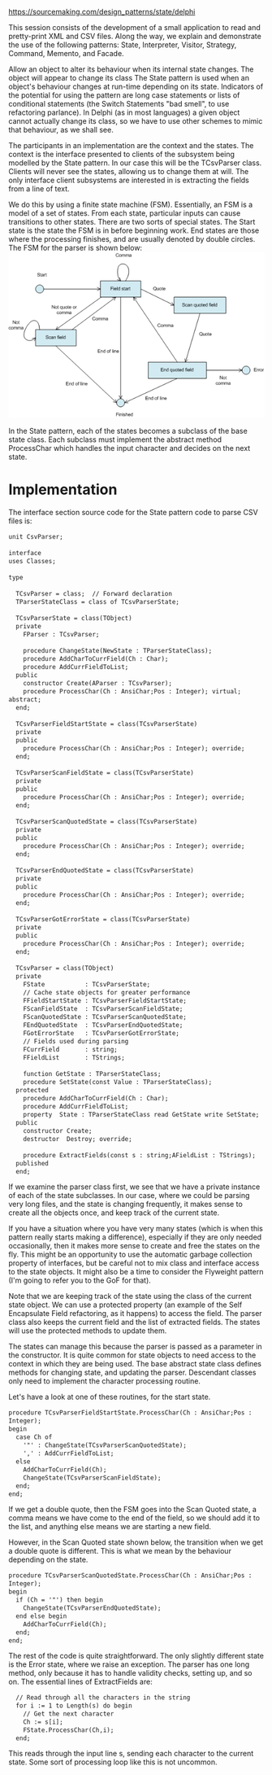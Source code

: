 https://sourcemaking.com/design_patterns/state/delphi

This session consists of the development of a small application to read and pretty-print XML and CSV files. Along the way, we explain and demonstrate the use of the following patterns: State, Interpreter, Visitor, Strategy, Command, Memento, and Facade.

Allow an object to alter its behaviour when its internal state changes. The object will appear to change its class
The State pattern is used when an object's behaviour changes at run-time depending on its state. Indicators of the potential for using the pattern are long case statements or lists of conditional statements (the Switch Statements "bad smell", to use refactoring parlance). In Delphi (as in most languages) a given object cannot actually change its class, so we have to use other schemes to mimic that behaviour, as we shall see.

The participants in an implementation are the context and the states. The context is the interface presented to clients of the subsystem being modelled by the State pattern. In our case this will be the TCsvParser class. Clients will never see the states, allowing us to change them at will. The only interface client subsystems are interested in is extracting the fields from a line of text.

We do this by using a finite state machine (FSM). Essentially, an FSM is a model of a set of states. From each state, particular inputs can cause transitions to other states. There are two sorts of special states. The Start state is the state the FSM is in before beginning work. End states are those where the processing finishes, and are usually denoted by double circles. The FSM for the parser is shown below:
![alt text](image.png)

In the State pattern, each of the states becomes a subclass of the base state class. Each subclass must implement the abstract method ProcessChar which handles the input character and decides on the next state.

# Implementation
The interface section source code for the State pattern code to parse CSV files is:
```delphi
unit CsvParser;

interface
uses Classes;

type

  TCsvParser = class;  // Forward declaration
  TParserStateClass = class of TCsvParserState;

  TCsvParserState = class(TObject)
  private
    FParser : TCsvParser;

    procedure ChangeState(NewState : TParserStateClass);
    procedure AddCharToCurrField(Ch : Char);
    procedure AddCurrFieldToList;
  public
    constructor Create(AParser : TCsvParser);
    procedure ProcessChar(Ch : AnsiChar;Pos : Integer); virtual; abstract;
  end;
 
  TCsvParserFieldStartState = class(TCsvParserState)
  private
  public
    procedure ProcessChar(Ch : AnsiChar;Pos : Integer); override;
  end;
 
  TCsvParserScanFieldState = class(TCsvParserState)
  private
  public
    procedure ProcessChar(Ch : AnsiChar;Pos : Integer); override;
  end;
 
  TCsvParserScanQuotedState = class(TCsvParserState)
  private
  public
    procedure ProcessChar(Ch : AnsiChar;Pos : Integer); override;
  end;
 
  TCsvParserEndQuotedState = class(TCsvParserState)
  private
  public
    procedure ProcessChar(Ch : AnsiChar;Pos : Integer); override;
  end;
 
  TCsvParserGotErrorState = class(TCsvParserState)
  private
  public
    procedure ProcessChar(Ch : AnsiChar;Pos : Integer); override;
  end;

  TCsvParser = class(TObject)
  private
    FState           : TCsvParserState;
    // Cache state objects for greater performance
    FFieldStartState : TCsvParserFieldStartState;
    FScanFieldState  : TCsvParserScanFieldState;
    FScanQuotedState : TCsvParserScanQuotedState;
    FEndQuotedState  : TCsvParserEndQuotedState;
    FGotErrorState   : TCsvParserGotErrorState;
    // Fields used during parsing
    FCurrField       : string;
    FFieldList       : TStrings;

    function GetState : TParserStateClass;
    procedure SetState(const Value : TParserStateClass);
  protected
    procedure AddCharToCurrField(Ch : Char);
    procedure AddCurrFieldToList;
    property  State : TParserStateClass read GetState write SetState;
  public
    constructor Create;
    destructor  Destroy; override;

    procedure ExtractFields(const s : string;AFieldList : TStrings);
  published
  end;
  ```
If we examine the parser class first, we see that we have a private instance of each of the state subclasses. In our case, where we could be parsing very long files, and the state is changing frequently, it makes sense to create all the objects once, and keep track of the current state.

If you have a situation where you have very many states (which is when this pattern really starts making a difference), especially if they are only needed occasionally, then it makes more sense to create and free the states on the fly. This might be an opportunity to use the automatic garbage collection property of interfaces, but be careful not to mix class and interface access to the state objects. It might also be a time to consider the Flyweight pattern (I'm going to refer you to the GoF for that).

Note that we are keeping track of the state using the class of the current state object. We can use a protected property (an example of the Self Encapsulate Field refactoring, as it happens) to access the field. The parser class also keeps the current field and the list of extracted fields. The states will use the protected methods to update them.

The states can manage this because the parser is passed as a parameter in the constructor. It is quite common for state objects to need access to the context in which they are being used. The base abstract state class defines methods for changing state, and updating the parser. Descendant classes only need to implement the character processing routine.

Let's have a look at one of these routines, for the start state.
```delphi
procedure TCsvParserFieldStartState.ProcessChar(Ch : AnsiChar;Pos : Integer);
begin
  case Ch of
    '"' : ChangeState(TCsvParserScanQuotedState);
    ',' : AddCurrFieldToList;
  else
    AddCharToCurrField(Ch);
    ChangeState(TCsvParserScanFieldState);
  end;
end;
```
If we get a double quote, then the FSM goes into the Scan Quoted state, a comma means we have come to the end of the field, so we should add it to the list, and anything else means we are starting a new field.

However, in the Scan Quoted state shown below, the transition when we get a double quote is different. This is what we mean by the behaviour depending on the state.
```delphi
procedure TCsvParserScanQuotedState.ProcessChar(Ch : AnsiChar;Pos : Integer);
begin
  if (Ch = '"') then begin
    ChangeState(TCsvParserEndQuotedState);
  end else begin
    AddCharToCurrField(Ch);
  end;
end;
```
The rest of the code is quite straightforward. The only slightly different state is the Error state, where we raise an exception. The parser has one long method, only because it has to handle validity checks, setting up, and so on. The essential lines of ExtractFields are:
```delphi
  // Read through all the characters in the string
  for i := 1 to Length(s) do begin
    // Get the next character
    Ch := s[i];
    FState.ProcessChar(Ch,i);
  end;
```
This reads through the input line s, sending each character to the current state. Some sort of processing loop like this is not uncommon.